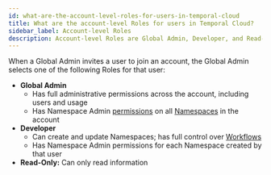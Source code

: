```yaml
---
id: what-are-the-account-level-roles-for-users-in-temporal-cloud
title: What are the account-level Roles for users in Temporal Cloud?
sidebar_label: Account-level Roles
description: Account-level Roles are Global Admin, Developer, and Read-Only.
---
```


When a Global Admin invites a user to join an account, the Global Admin selects one of the following Roles for that user:

- **Global Admin**
  - Has full administrative permissions across the account, including users and usage
  - Has Namespace Admin [permissions](/cloud/#namespace-level-permissions) on all [Namespaces](/namespaces) in the account
- **Developer**
  - Can create and update Namespaces; has full control over [Workflows](/workflows)
  - Has Namespace Admin permissions for each Namespace created by that user
- **Read-Only:** Can only read information
